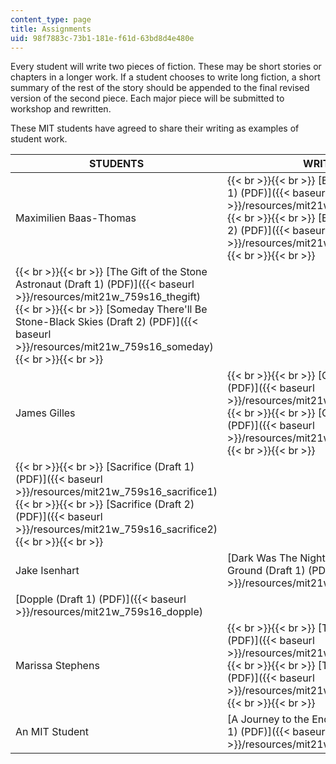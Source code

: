 ```yaml
---
content_type: page
title: Assignments
uid: 98f7883c-73b1-181e-f61d-63bd8d4e480e
---
```


Every student will write two pieces of fiction. These may be short stories or chapters in a longer work. If a student chooses to write long fiction, a short summary of the rest of the story should be appended to the final revised version of the second piece. Each major piece will be submitted to workshop and rewritten.

These MIT students have agreed to share their writing as examples of student work.

| STUDENTS | WRITINGS |
| --- | --- |
| Maximilien Baas-Thomas |  {{< br >}}{{< br >}} [Bespoke Ocean (Draft 1) (PDF)]({{< baseurl >}}/resources/mit21w_759s16_bespoke1) {{< br >}}{{< br >}} [Bespoke Ocean (Draft 2) (PDF)]({{< baseurl >}}/resources/mit21w_759s16_bespoke2) {{< br >}}{{< br >}}  |
|  {{< br >}}{{< br >}} [The Gift of the Stone Astronaut (Draft 1) (PDF)]({{< baseurl >}}/resources/mit21w_759s16_thegift) {{< br >}}{{< br >}} [Someday There'll Be Stone-Black Skies (Draft 2) (PDF)]({{< baseurl >}}/resources/mit21w_759s16_someday) {{< br >}}{{< br >}}  |
| James Gilles |  {{< br >}}{{< br >}} [On Call (Draft 1) (PDF)]({{< baseurl >}}/resources/mit21w_759s16_oncall1) {{< br >}}{{< br >}} [On Call (Draft 2) (PDF)]({{< baseurl >}}/resources/mit21w_759s16_oncall2) {{< br >}}{{< br >}}  |
|  {{< br >}}{{< br >}} [Sacrifice (Draft 1) (PDF)]({{< baseurl >}}/resources/mit21w_759s16_sacrifice1) {{< br >}}{{< br >}} [Sacrifice (Draft 2) (PDF)]({{< baseurl >}}/resources/mit21w_759s16_sacrifice2) {{< br >}}{{< br >}}  |
| Jake Isenhart | [Dark Was The Night, Cold Was the Ground (Draft 1) (PDF)]({{< baseurl >}}/resources/mit21w_759s16_darknight) |
| [Dopple (Draft 1) (PDF)]({{< baseurl >}}/resources/mit21w_759s16_dopple) |
| Marissa Stephens |  {{< br >}}{{< br >}} [The Abyss (Draft 1) (PDF)]({{< baseurl >}}/resources/mit21w_759s16_abyss1) {{< br >}}{{< br >}} [The Abyss (Draft 2) (PDF)]({{< baseurl >}}/resources/mit21w_759s16_abyss2) {{< br >}}{{< br >}}  |
| An MIT Student | [A Journey to the End of the World (Draft 1) (PDF)]({{< baseurl >}}/resources/mit21w_759s16_ajourney)